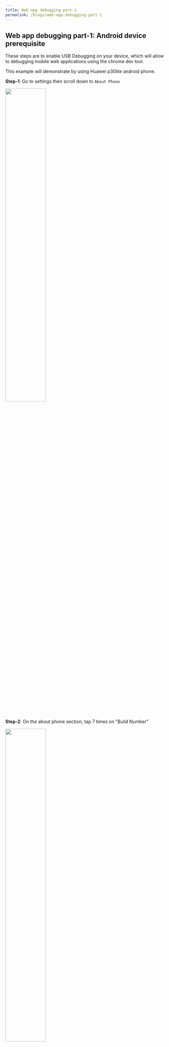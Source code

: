 ```yaml
---
title: Web app debugging part-1
permalink: /blogs/web-app-debugging-part-1
---
```


## Web app debugging part-1: Android device prerequisite

These steps are to enable USB Debugging on your device, which will allow to debugging mobile web applications using the chrome dev tool.

This example will demonstrate by using Huawei p30lite android phone.

**Step-1**: Go to settings then scroll down to `About Phone`

<img src="../assets/img/2022-10-22-Web-app-debugging-part-1/1.png" width="50%" class="centered">

**Step-2**: On the about phone section, tap 7 times on "Build Number"

<img src="../assets/img/2022-10-22-Web-app-debugging-part-1/2.png" width="50%" class="centered">

**Step-3**: The Developer option is now enabled, you will see the text `you are now a developer`

<img src="../assets/img/2022-10-22-Web-app-debugging-part-1/3.png" width="50%" class="centered">

**Step-4**: Go to the settings and then scroll down and tap on "System and updates"

<img src="../assets/img/2022-10-22-Web-app-debugging-part-1/4.png" width="50%" class="centered">

**Step-5**: Scroll down to the developer options.

<img src="../assets/img/2022-10-22-Web-app-debugging-part-1/5.png" width="50%" class="centered">

**Step-6**: Turn the developer option toggle to `on`

<img src="../assets/img/2022-10-22-Web-app-debugging-part-1/6.png" width="50%" class="centered">

**Step-7**: Scroll down to the debugging section and turn on the toggle

<img src="../assets/img/2022-10-22-Web-app-debugging-part-1/6.png" width="50%" class="centered">
